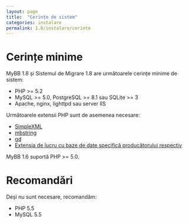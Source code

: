 ```yaml
---
layout: page
title:  "Cerințe de sistem"
categories: instalare
permalink: 1.8/instalare/cerinte
---
```


# Cerințe minime

MyBB 1.8 și Sistemul de Migrare 1.8 are următoarele cerințe minime de sistem:

- PHP >= 5.2
- MySQL >= 5.0, PostgreSQL >= 8.1 sau SQLite >= 3
- Apache, nginx, lighttpd sau server IIS

Următoarele extensii PHP sunt de asemenea necesare:

- [SimpleXML][simplexml]
- [mbstring][mbstring]
- [gd][gd]
- [Extensia de lucru cu baze de date specifică producătorului respectiv][phpext]

[simplexml]: http://php.net/manual/en/book.simplexml.php
[mbstring]: http://php.net/manual/en/book.mbstring.php
[gd]: http://php.net/manual/en/book.image.php
[phpext]: http://php.net/manual/en/refs.database.php

MyBB 1.6 suportă PHP >= 5.0.

# Recomandări

Deși nu sunt necesare, recomandăm:

- PHP 5.5
- MySQL 5.5

